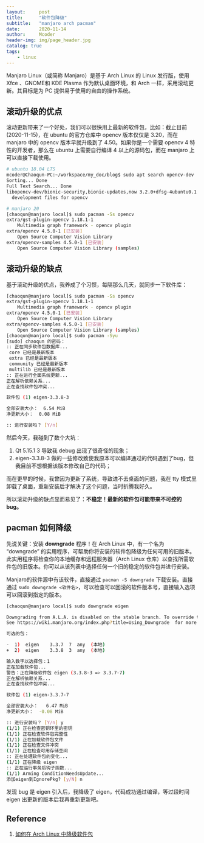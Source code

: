 ```yaml
---
layout:     post
title:      "软件包降级"
subtitle:   "manjaro arch pacman"
date:       2020-11-14
author:     Mcoder
header-img: img/page_header.jpg
catalog: true
tags:
    - linux
---
```


Manjaro Linux（或简称 Manjaro）是基于 Arch Linux 的 Linux 发行版，使用 Xfce 、GNOME和 KDE Plasma 作为默认桌面环境，和 Arch 一样，采用滚动更新。其目标是为 PC 提供易于使用的自由的操作系统。

## 滚动升级的优点

滚动更新带来了一个好处，我们可以很快用上最新的软件包，比如：截止目前(2020-11-15)，在 ubuntu 的官方仓库中 opencv 版本仅仅是 3.20，而在 manjaro 中的 opencv 版本早就升级到了 4.50。如果你是一个需要 opencv 4 特性的开发者，那么在 ubuntu 上需要自行编译 4 以上的源码包，而在 manjaro 上可以直接下载使用。

```sh
# ubuntu 18.04 LTS
mcoder@Chaoqun-PC:~/workspace/my_doc/blog$ sudo apt search opencv-dev
Sorting... Done
Full Text Search... Done
libopencv-dev/bionic-security,bionic-updates,now 3.2.0+dfsg-4ubuntu0.1 amd64 [installed]
  development files for opencv

# manjaro 20
[chaoqun@manjaro local]$ sudo pacman -Ss opencv
extra/gst-plugin-opencv 1.18.1-1
    Multimedia graph framework - opencv plugin
extra/opencv 4.5.0-1 [已安装]
    Open Source Computer Vision Library
extra/opencv-samples 4.5.0-1 [已安装]
    Open Source Computer Vision Library (samples)
```

## 滚动升级的缺点

基于滚动升级的优点，我养成了个习惯，每隔那么几天，就同步一下软件库：

```sh
[chaoqun@manjaro local]$ sudo pacman -Ss opencv
extra/gst-plugin-opencv 1.18.1-1
    Multimedia graph framework - opencv plugin
extra/opencv 4.5.0-1 [已安装]
    Open Source Computer Vision Library
extra/opencv-samples 4.5.0-1 [已安装]
    Open Source Computer Vision Library (samples)
[chaoqun@manjaro local]$ sudo pacman -Syu
[sudo] chaoqun 的密码：
:: 正在同步软件包数据库...
 core 已经是最新版本
 extra 已经是最新版本
 community 已经是最新版本
 multilib 已经是最新版本
:: 正在进行全面系统更新...
正在解析依赖关系...
正在查找软件包冲突...

软件包 (1) eigen-3.3.8-3

全部安装大小：  6.54 MiB
净更新大小：  0.08 MiB

:: 进行安装吗？ [Y/n]
```

然后今天，我碰到了数个大坑：

1. Qt 5.15.1 3 导致我 debug 出现了很奇怪的现象；
2. eigen-3.3.8-3 做的一些修改致使我原本可以编译通过的代码遇到了bug，但我目前不想根据该版本修改自己的代码；

而在更早的时候，我曾因为更新了系统，导致进不去桌面的问题，我在 tty 模式里卸载了桌面，重新安装后才解决了这个问题，当时折腾我好久。

所以滚动升级的缺点显而易见了：**不稳定！最新的软件包可能带来不可控的 bug。**

## pacman 如何降级

先说关键：安装 **downgrade** 程序！在 Arch Linux 中，有一个名为 “downgrade” 的实用程序，可帮助你将安装的软件包降级为任何可用的旧版本。此实用程序将检查你的本地缓存和远程服务器（Arch Linux 仓库）以查找所需软件包的旧版本。你可以从该列表中选择任何一个旧的稳定的软件包并进行安装。

Manjaro的软件源中有该软件，直接通过 `pacman -S downgrade` 下载安装。直接通过 `sudo downgrade <软件名>`，可以检查可以回滚的软件版本号，直接输入选项可以回滚到指定的版本。

```sh
[chaoqun@manjaro local]$ sudo downgrade eigen

Downgrading from A.L.A. is disabled on the stable branch. To override this behavior, set DOWNGRADE_FROM_ALA to 1 .
See https://wiki.manjaro.org/index.php?title=Using_Downgrade  for more details.

可选的包：

-  1)  eigen    3.3.7  7  any  (本地)
+  2)  eigen    3.3.8  3  any  (本地)

输入数字以选择包：1
正在加载软件包...
警告：正在降级软件包 eigen (3.3.8-3 => 3.3.7-7)
正在解析依赖关系...
正在查找软件包冲突...

软件包 (1) eigen-3.3.7-7

全部安装大小：   6.47 MiB
净更新大小：  -0.08 MiB

:: 进行安装吗？ [Y/n] y
(1/1) 正在检查密钥环里的密钥                                                [###########################################] 100%
(1/1) 正在检查软件包完整性                                                  [###########################################] 100%
(1/1) 正在加载软件包文件                                                    [###########################################] 100%
(1/1) 正在检查文件冲突                                                      [###########################################] 100%
(1/1) 正在检查可用存储空间                                                  [###########################################] 100%
:: 正在处理软件包的变化...
(1/1) 正在降级 eigen                                                        [###########################################] 100%
:: 正在运行事务后钩子函数...
(1/1) Arming ConditionNeedsUpdate...
添加eigen到IgnorePkg? [y/N] n
```

发现 bug 是 eigen 引入后，我降级了 eigen，代码成功通过编译，等过段时间 eigen 出更新的版本后我再重新更新吧。

## Reference

1. [如何在 Arch Linux 中降级软件包](https://linux.cn/article-9730-1.html)
